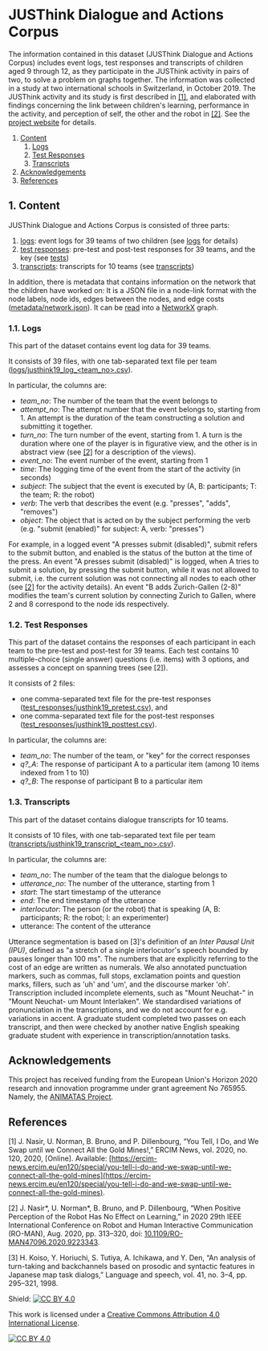 # JUSThink Dialogue and Actions Corpus

The information contained in this dataset (JUSThink Dialogue and Actions Corpus) includes event logs, test responses and transcripts of children aged 9 through 12, as they participate in the JUSThink activity in pairs of two, to solve a problem on graphs together. 
The information was collected in a study at two international schools in Switzerland, in October 2019. 
The JUSThink activity and its study is first described in [[1]](#references), and elaborated with findings concerning the link between children's learning, performance in the activity, and perception of self, the other and the robot in [[2]](#references).
See the [project website](https://www.epfl.ch/labs/chili/index-html/research/animatas/justhink/) for details.


1. [Content](#code_description)
    1. [Logs](#log_content)
    2. [Test Responses](#test_content)
    3. [Transcripts](#transcript_content)
2. [Acknowledgements](#acknowledgements)
3. [References](#references)


## 1. Content

JUSThink Dialogue and Actions Corpus is consisted of three parts:

1. [logs](logs): event logs for 39 teams of two children (see [logs](#log_content) for details)
2. [test responses](test_responses):  pre-test and post-test responses for 39 teams, and the key (see [tests](#test_content))
3. [transcripts](transcripts): transcripts for 10 teams (see [transcripts](#transcript_content))

In addition, there is metadata that contains information on the network that the children have worked on: 
It is a JSON file in a node-link format with the node labels, node ids, edges between the nodes, and edge costs ([metadata/network.json](metadata/network.json)). 
It can be [read](https://networkx.org/documentation/stable/reference/readwrite/generated/networkx.readwrite.json_graph.node_link_graph.html) into a [NetworkX](https://networkx.org/) graph.


### 1.1. Logs  <a name="log_content"></a>
This part of the dataset contains event log data for 39 teams.

It consists of 39 files, with one tab-separated text file per team ([logs/justhink19_log_<team_no\>.csv](logs/)).

In particular, the columns are:

* *team_no*: The number of the team that the event belongs to
* *attempt_no*: The attempt number that the event belongs to, starting from 1. An attempt is the duration of the team constructing a solution and submitting it together.
* *turn_no*: The turn number of the event, starting from 1. A turn is the duration where one of the player is in figurative view, and the other is in abstract view (see [[2]](#references) for a description of the views).
* *event_no*: The event number of the event, starting from 1
* *time*: The logging time of the event from the start of the activity (in seconds)
* *subject*: The subject that the event is executed by (A, B: participants; T: the team; R: the robot)
* *verb*: The verb that describes the event (e.g. "presses", "adds", "removes")
* *object*: The object that is acted on by the subject performing the verb (e.g. "submit (enabled)" for subject: A, verb: "presses") 

For example, in a logged event "A presses submit (disabled)", submit refers to the submit button, and enabled is the status of the button at the time of the press. 
An event "A presses submit (disabled)" is logged, when A tries to submit a solution, by pressing the submit button, while it was not allowed to submit, i.e. the current solution was not connecting all nodes to each other (see [[2]](#references) for the activity details).
An event "B adds Zurich-Gallen (2-8)" modifies the team's current solution by connecting Zurich to Gallen, where 2 and 8 correspond to the node ids respectively.



### 1.2. Test Responses  <a name="test_content"></a>
This part of the dataset contains the responses of each participant in each team to the pre-test and post-test for 39 teams. 
Each test contains 10 multiple-choice (single answer) questions (i.e. items) with 3 options, and assesses a concept on spanning trees (see [2]).

It consists of 2 files: 

* one comma-separated text file for the pre-test responses ([test_responses/justhink19_pretest.csv](test_responses/justhink19_pretest.csv)), and 
* one comma-separated text file for the post-test responses ([test_responses/justhink19_posttest.csv](test_responses/justhink19_posttest.csv)).

In particular, the columns are:

* *team_no*: The number of the team, or "key" for the correct responses
* *q?\_A*: The response of participant A to a particular item (among 10 items indexed from 1 to 10)
* *q?\_B*: The response of participant B to a particular item


### 1.3. Transcripts  <a name="transcript_content"></a>
This part of the dataset contains dialogue transcripts for 10 teams.

It consists of 10 files, with one tab-separated text file per team ([transcripts/justhink19_transcript_<team_no\>.csv](transcripts/)).

In particular, the columns are:

* *team_no*: The number of the team that the dialogue belongs to
* *utterance_no*: The number of the utterance, starting from 1
* *start*: The start timestamp of the utterance	
* *end*: The end timestamp of the utterance
* *interlocutor*: The person (or the robot) that is speaking (A, B: participants; R: the robot; I: an experimenter)
* utterance: The content of the utterance

Utterance segmentation is based on [3]'s definition of an *Inter Pausal Unit (IPU)*, defined as "a stretch of a single interlocutor's speech bounded by pauses longer than 100 ms". 
The numbers that are explicitly referring to the cost of an edge are written as numerals.
We also annotated punctuation markers, such as commas, full stops, exclamation points and question marks, fillers, such as 'uh' and 'um', and the discourse marker 'oh'. 
Transcription included incomplete elements, such as "Mount Neuchat-" in "Mount Neuchat- um Mount Interlaken". 
We standardised variations of pronunciation in the transcriptions, and we do not account for e.g. variations in accent. 
A graduate student completed two passes on each transcript, and then were checked by another native English speaking graduate student with experience in transcription/annotation tasks.



## Acknowledgements
 This project has received funding from the European Union's Horizon 2020 research and innovation programme under grant agreement No 765955. Namely, the [ANIMATAS Project](https://www.animatas.eu/).


## References <a name="references"></a>
[1] J. Nasir, U. Norman, B. Bruno, and P. Dillenbourg, “You Tell, I Do, and We Swap until we Connect All the Gold Mines!,” ERCIM News, vol. 2020, no. 120, 2020, [Online]. Available: [https://ercim-news.ercim.eu/en120/special/you-tell-i-do-and-we-swap-until-we-connect-all-the-gold-mines](https://ercim-news.ercim.eu/en120/special/you-tell-i-do-and-we-swap-until-we-connect-all-the-gold-mines).

[2] J. Nasir\*, U. Norman\*, B. Bruno, and P. Dillenbourg, “When Positive Perception of the Robot Has No Effect on Learning,” in 2020 29th IEEE International Conference on Robot and Human Interactive Communication (RO-MAN), Aug. 2020, pp. 313–320, doi: [10.1109/RO-MAN47096.2020.9223343](https://doi.org/10.1109/RO-MAN47096.2020.9223343).

[3] H. Koiso, Y. Horiuchi, S. Tutiya, A. Ichikawa, and Y. Den, “An analysis of turn-taking and backchannels based on prosodic and syntactic features in Japanese map task dialogs,” Language and speech, vol. 41, no. 3–4, pp. 295–321, 1998.



Shield: [![CC BY 4.0][cc-by-shield]][cc-by]

This work is licensed under a [Creative Commons Attribution 4.0 International License][cc-by].

[![CC BY 4.0][cc-by-image]][cc-by]

[cc-by]: http://creativecommons.org/licenses/by/4.0/
[cc-by-image]: https://i.creativecommons.org/l/by/4.0/88x31.png
[cc-by-shield]: https://img.shields.io/badge/License-CC%20BY%204.0-lightgrey.svg
